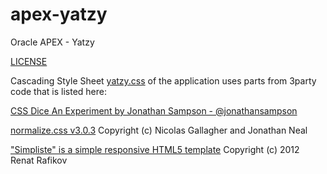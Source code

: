 # apex-yatzy
Oracle APEX - Yatzy

[LICENSE](https://github.com/jariolaine/apex-yatzy/blob/master/LICENSE)

Cascading Style Sheet [yatzy.css](https://github.com/jariolaine/apex-yatzy/blob/master/css/yatzy.css) of the application uses parts from 3party code that is listed here:

[CSS Dice An Experiment by Jonathan Sampson - @jonathansampson](http://sampsonblog.com/289/of-dice-dabblet-and-css)

[normalize.css v3.0.3](https://github.com/necolas/normalize.css) Copyright (c) Nicolas Gallagher and Jonathan Neal

["Simpliste" is a simple responsive HTML5 template](http://cssr.ru/simpliste/) Copyright (c) 2012 Renat Rafikov
